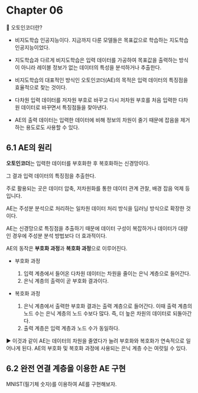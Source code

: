 # Chapter 06 #

📍 오토인코더란?

- 비지도학습 인공지능이다. 지금까지 다룬 모델들은 목표값으로 학습하는 지도학습 인공지능이었다.

- 지도학습과 다르게 비지도학습은 입력 데이터를 가공하여 목표값을 출력하는 방식이 아니라 레이블 정보가 없는 데이터의 특성을 분석하거나 추출한다.

- 비지도학습의 대표적인 방식인 오토인코더(AE)의 목적은 입력 데이터의 특징점을 효율적으로 찾는 것이다.

- 다차원 입력 데이터를 저자원 부호로 바꾸고 다시 저차원 부호를 처음 입력한 다차원 데이터로 바꾸면서 특징점들을 찾아낸다.

- AE의 출력 데이터는 입력한 데이터에 비해 정보의 차원이 줄기 때문에 잡음을 제거하는 용도로도 사용할 수 있다.

## 6.1 AE의 원리 ##

**오토인코더**는 입력한 데이터를 부호화한 후 복호화하는 신경망이다.

그 결과 입력 데이터의 특징점을 추출한다. 

주로 활용되는 곳은 데이터 압축, 저차원화를 통한 데이터 관계 관찰, 배경 잡음 억제 등입니다.

AE는 주성분 분석으로 처리하는 일차원 데이터 처리 방식을 딥러닝 방식으로 확장한 것이다.

AE는 신경망으로 특징점을 추출하기 때문에 데이터 구성이 복잡하거나 데이터가 대량인 경우에 주성분 분석 방법보다 더 효과적이다.

AE의 동작은 **부호화 과정**과 **복호화 과정**으로 이루어진다.

  - 부호화 과정 

    1. 입력 계층에서 들어온 다차원 데이터는 차원을 줄이는 은닉 계층으로 들어간다.
    2. 은닉 계층의 출력이 곧 부호화 결과이다.

  - 복호화 과정

    1. 은닉 계층에서 출력한 부호화 결과는 출력 계층으로 들어간다. 이때 출력 계층의 노드 수는 은닉 계층의 노드 수보다 많다. 즉, 더 높은 차원의 데이터로 되돌아간다.
    2. 출력 계층은 입력 계층과 노드 수가 동일하다.

▶ 이것과 같이 AE는 데이터의 차원을 줄였다가 늘려 부호화와 복호화가 연속적으로 일어나게 된다. AE의 부호화 및 복호화 과정에 사용되는 은닉 계층 수는 여럿일 수 있다.

## 6.2 완전 연결 계층을 이용한 AE 구현 ##

MNIST(필기체 숫자)를 이용하여 AE를 구현해보자. 






















